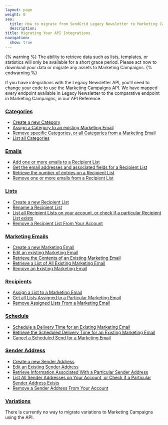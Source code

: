 ```yaml
---
layout: page
weight: 0
seo:
  title: How to migrate from SendGrid Legacy Newsletter to Marketing Campaigns
  description:
title: Migrating Your API Integrations
navigation:
  show: true
---
```


{% warning %}
The ability to retrieve data such as lists, templates, or statistics will only be available for a short grace period. Please act now to download your data or migrate any assets to Marketing Campaigns.
{% endwarning %}

If you have integrations with the Legacy Newsletter API, you’ll need to change your code to use the Marketing Campaigns API. We have mapped every endpoint available in Legacy Newsletter to the comparative endpoint in Marketing Campaigns, in our API Reference.

<h3><a href="{{root_url}}/API_Reference/Web_API/Legacy_Features/Marketing_Emails_API/Migration/categories.html">Categories</a></h3>

<ul>
<li><a href="{{root_url}}/API_Reference/Web_API/Legacy_Features/Marketing_Emails_API/Migration/categories.html">Create a new Category</a></li>
<li><a href="{{root_url}}/API_Reference/Web_API/Legacy_Features/Marketing_Emails_API/Migration/categories.html">Assign a Category to an existing Marketing Email</a></li>
<li><a href="{{root_url}}/API_Reference/Web_API/Legacy_Features/Marketing_Emails_API/Migration/categories.html">Remove specific Categories, or all Categories from a Marketing Email</a></li>
<li><a href="{{root_url}}/API_Reference/Web_API/Legacy_Features/Marketing_Emails_API/Migration/categories.html">List all Categories</a></li>
</ul>


<h3><a href="{{root_url}}/API_Reference/Web_API/Legacy_Features/Marketing_Emails_API/Migration/emails.html">Emails</a></h3>

<ul>
  <li><a href="{{root_url}}/API_Reference/Web_API/Legacy_Features/Marketing_Emails_API/Migration/emails.html#-Add-one-or-more-emails-to-a-Recipient-List">Add one or more emails to a Recipient List</a></li>
  <li><a href="{{root_url}}/API_Reference/Web_API/Legacy_Features/Marketing_Emails_API/Migration/emails.html#-Get-the-email-addresses-and-associated-fields-for-Recipient-List">Get the email addresses and associated fields for a Recipient List</a></li>
  <li><a href="{{root_url}}/API_Reference/Web_API/Legacy_Features/Marketing_Emails_API/Migration/emails.html#-Retrieve-the-number-of-entries-on-Recipient-List">Retrieve the number of entries on a Recipient List</a></li>
  <li><a href="{{root_url}}/API_Reference/Web_API/Legacy_Features/Marketing_Emails_API/Migration/emails.html#-Remove-one-or-more-emails-from-Recipient-List">Remove one or more emails from a Recipient List</a></li>
</ul>

<h3><a href="{{root_url}}/API_Reference/Web_API/Legacy_Features/Marketing_Emails_API/Migration/lists.html">Lists</a></h3>

<ul>
  <li><a href="{{root_url}}/API_Reference/Web_API/Legacy_Features/Marketing_Emails_API/Migration/lists.html#-Create-new-Recipient-List">Create a new Recipient List</a></li>
  <li><a href="{{root_url}}/API_Reference/Web_API/Legacy_Features/Marketing_Emails_API/Migration/lists.html#-Rename-Recipient-List">Rename a Recipient List</a></li>
  <li><a href="{{root_url}}/API_Reference/Web_API/Legacy_Features/Marketing_Emails_API/Migration/lists.html#-List-all-Recipient-Lists-on-your-Account-or-check-if-particular-Recipient-List">List all Recipient Lists on your account, or check if a particular Recipient List exists</a></li>
  <li><a href="{{root_url}}/API_Reference/Web_API/Legacy_Features/Marketing_Emails_API/Migration/lists.html#-Remove-Recipient-List-From-Your-Account">Remove a Recipient List From Your Account</a></li>
</ul>


<h3><a href="{{root_url}}/API_Reference/Web_API/Legacy_Features/Marketing_Emails_API/Migration/marketing_emails.html">Marketing Emails</a></h3>

<ul>
  <li><a href="{{root_url}}/API_Reference/Web_API/Legacy_Features/Marketing_Emails_API/Migration/marketing_emails.html#-Create-new-Marketing-Email">Create a new Marketing Email</a></li>
  <li><a href="{{root_url}}/API_Reference/Web_API/Legacy_Features/Marketing_Emails_API/Migration/marketing_emails.html#-Edit-an-existing-Marketing-Email">Edit an existing Marketing Email</a></li>
  <li><a href="{{root_url}}/API_Reference/Web_API/Legacy_Features/Marketing_Emails_API/Migration/marketing_emails.html#-Retrieve-the-Contents-of-an-Existing-Marketing-Email">Retrieve the Contents of an Existing Marketing Email</a></li>
  <li><a href="{{root_url}}/API_Reference/Web_API/Legacy_Features/Marketing_Emails_API/Migration/marketing_emails.html#-Retrieve-List-Of-All-Existing-Marketing-Email">Retrieve a List of All Existing Marketing Email</a></li>
  <li><a href="{{root_url}}/API_Reference/Web_API/Legacy_Features/Marketing_Emails_API/Migration/marketing_emails.html#-Remove-an-Existing-Marketing-Email">Remove an Existing Marketing Email</a></li>
</ul>


<h3><a href="{{root_url}}/API_Reference/Web_API/Legacy_Features/Marketing_Emails_API/Migration/recipients.html">Recipients</a></h3>

<ul>
  <li><a href="{{root_url}}/API_Reference/Web_API/Legacy_Features/Marketing_Emails_API/Migration/recipients.html#-Assign-List-to-Marketing-Email">Assign a List to a Marketing Email</a></li>
  <li><a href="{{root_url}}/API_Reference/Web_API/Legacy_Features/Marketing_Emails_API/Migration/recipients.html#-Get-all-Lists-Assigned-to-Particular-Marketing-Email">Get all Lists Assigned to a Particular Marketing Email</a></li>
  <li><a href="{{root_url}}/API_Reference/Web_API/Legacy_Features/Marketing_Emails_API/Migration/recipients.html#-Remove-Assigned-Lists-From-Marketing-Email">Remove Assigned Lists From a Marketing Email</a></li>
</ul>

<h3><a href="{{root_url}}/API_Reference/Web_API/Legacy_Features/Marketing_Emails_API/Migration/categories.html">Schedule</a></h3>

<ul>
  <li><a href="{{root_url}}/API_Reference/Web_API/Legacy_Features/Marketing_Emails_API/Migration/schedule.html#-Schedule-Delivery-Time-for-an-Existing-Marketing-Email">Schedule a Delivery Time for an Existing Marketing Email</a></li>
  <li><a href="{{root_url}}/API_Reference/Web_API/Legacy_Features/Marketing_Emails_API/Migration/schedule.html#-Retrieve-the-Scheduled-Delivery-Time-for-an-Existing-Marketing-Email">Retrieve the Scheduled Delivery Time for an Existing Marketing Email</a></li>
  <li><a href="{{root_url}}/API_Reference/Web_API/Legacy_Features/Marketing_Emails_API/Migration/schedule.html#-Cancel-Scheduled-Send-for-Marketing-Email">Cancel a Scheduled Send for a Marketing Email</a></li>
</ul>


<h3><a href="{{root_url}}/API_Reference/Web_API/Legacy_Features/Marketing_Emails_API/Migration/sender_address.html">Sender Address</a></h3>

<ul>
  <li><a href="{{root_url}}/API_Reference/Web_API/Legacy_Features/Marketing_Emails_API/Migration/sender_address.html#-Create-New-Sender-Address">Create a new Sender Address</a></li>
  <li><a href="{{root_url}}/API_Reference/Web_API/Legacy_Features/Marketing_Emails_API/Migration/sender_address.html#-Edit-an-Existing-Sender-Address">Edit an Existing Sender Address</a></li>
  <li><a href="{{root_url}}/API_Reference/Web_API/Legacy_Features/Marketing_Emails_API/Migration/sender_address.html#-Retrieve-Information-Associated-With-Particular-Sender-Address">Retrieve Information Associated With a Particular Sender Address</a></li>
  <li><a href="{{root_url}}/API_Reference/Web_API/Legacy_Features/Marketing_Emails_API/Migration/sender_address.html#-List-All-Sender-Addresse-on-Your-Account-or-check-if-Particular-Sender-Address-Exists">List All Sender Addresses on Your Account, or Check if a Particular Sender Address Exists</a></li>
  <li><a href="{{root_url}}/API_Reference/Web_API/Legacy_Features/Marketing_Emails_API/Migration/sender_address.html#-Remove-Sender-Address-From-Your-Account">Remove a Sender Address From Your Account</a></li>
</ul>


<h3><a href="{{root_url}}/API_Reference/Web_API/Legacy_Features/Marketing_Emails_API/Migration/variations.html">Variations</a></h3>

There is currently no way to migrate variations to Marketing Campaigns using the API.
